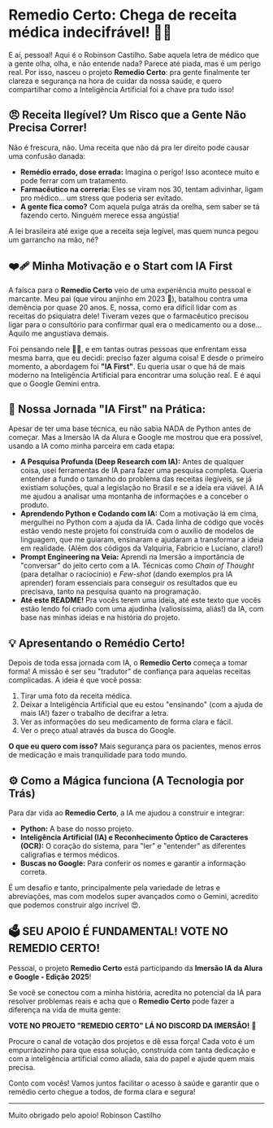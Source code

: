 # Remedio Certo: Chega de receita médica indecifrável! 💊✨

E aí, pessoal! Aqui é o Robinson Castilho. Sabe aquela letra de médico que a gente olha, olha, e não entende nada? Parece até piada, mas é um perigo real. Por isso, nasceu o projeto **Remedio Certo**: pra gente finalmente ter clareza e segurança na hora de cuidar da nossa saúde, e quero compartilhar como a Inteligência Artificial foi a chave pra tudo isso!

## 😠 Receita Ilegível? Um Risco que a Gente Não Precisa Correr!

Não é frescura, não. Uma receita que não dá pra ler direito pode causar uma confusão danada:
* **Remédio errado, dose errada:** Imagina o perigo! Isso acontece muito e pode ferrar com um tratamento.
* **Farmacêutico na correria:** Eles se viram nos 30, tentam adivinhar, ligam pro médico... um stress que poderia ser evitado.
* **A gente fica como?** Com aquela pulga atrás da orelha, sem saber se tá fazendo certo. Ninguém merece essa angústia!

A lei brasileira até exige que a receita seja legível, mas quem nunca pegou um garrancho na mão, né?

## ❤️‍🩹 Minha Motivação e o Start com IA First

A faísca para o **Remedio Certo** veio de uma experiência muito pessoal e marcante. Meu pai (que virou anjinho em 2023 🙏), batalhou contra uma demência por quase 20 anos. E, nossa, como era difícil lidar com as receitas do psiquiatra dele! Tiveram vezes que o farmacêutico precisou ligar para o consultório para confirmar qual era o medicamento ou a dose... Aquilo me angustiava demais.

Foi pensando nele 👼🏻, e em tantas outras pessoas que enfrentam essa mesma barra, que eu decidi: preciso fazer alguma coisa! E desde o primeiro momento, a abordagem foi **"IA First"**. Eu queria usar o que há de mais moderno na Inteligência Artificial para encontrar uma solução real. E é aqui que o Google Gemini entra.

## 🚀 Nossa Jornada "IA First" na Prática:

Apesar de ter uma base técnica, eu não sabia NADA de Python antes de começar. Mas a Imersão IA da Alura e Google me mostrou que era possível, usando a IA como minha parceira em cada etapa:

* **A Pesquisa Profunda (Deep Research com IA):** Antes de qualquer coisa, usei ferramentas de IA para fazer uma pesquisa completa. Queria entender a fundo o tamanho do problema das receitas ilegíveis, se já existiam soluções, qual a legislação no Brasil e se a ideia era viável. A IA me ajudou a analisar uma montanha de informações e a conceber o produto.
* **Aprendendo Python e Codando com IA:** Com a motivação lá em cima, mergulhei no Python com a ajuda da IA. Cada linha de código que vocês estão vendo neste projeto foi construída com o auxílio de modelos de linguagem, que me guiaram, ensinaram e ajudaram a transformar a ideia em realidade. (Além dos códigos da Valquíria, Fabricio e Luciano, claro!)
* **Prompt Engineering na Veia:** Aprendi na Imersão a importância de "conversar" do jeito certo com a IA. Técnicas como *Chain of Thought* (para detalhar o raciocínio) e *Few-shot* (dando exemplos pra IA aprender) foram essenciais para conseguir os resultados que eu precisava, tanto na pesquisa quanto na programação.
* **Até este README!** Pra vocês terem uma ideia, até este texto que vocês estão lendo foi criado com uma ajudinha (valiosíssima, aliás!) da IA, com base nas minhas ideias e na história do projeto.

## 💡 Apresentando o Remédio Certo!

Depois de toda essa jornada com IA, o **Remedio Certo** começa a tomar forma! A missão é ser seu "tradutor" de confiança para aquelas receitas complicadas. A ideia é que você possa:
1.  Tirar uma foto da receita médica.
2.  Deixar a Inteligência Artificial que eu estou "ensinando" (com a ajuda de mais IA!) fazer o trabalho de decifrar a letra.
3.  Ver as informações do seu medicamento de forma clara e fácil.
4.  Ver o preço atual através da busca do Google.

**O que eu quero com isso?** Mais segurança para os pacientes, menos erros de medicação e mais tranquilidade para todo mundo.

## ⚙️ Como a Mágica funciona (A Tecnologia por Trás)

Para dar vida ao **Remedio Certo**, a IA me ajudou a construir e integrar:
* **Python:** A base do nosso projeto.
* **Inteligência Artificial (IA) e Reconhecimento Óptico de Caracteres (OCR):** O coração do sistema, para "ler" e "entender" as diferentes caligrafias e termos médicos.
* **Buscas no Google:** Para conferir os nomes e garantir a informação correta.

É um desafio e tanto, principalmente pela variedade de letras e abreviações, mas com modelos super avançados como o Gemini, acredito que podemos construir algo incrível 😍.

## 🗳️ SEU APOIO É FUNDAMENTAL! VOTE NO REMEDIO CERTO!

Pessoal, o projeto **Remedio Certo** está participando da **Imersão IA da Alura e Google - Edição 2025**!

Se você se conectou com a minha história, acredita no potencial da IA para resolver problemas reais e acha que o **Remedio Certo** pode fazer a diferença na vida de muita gente:

**VOTE NO PROJETO "REMEDIO CERTO" LÁ NO DISCORD DA IMERSÃO!** 🚀

Procure o canal de votação dos projetos e dê essa força! Cada voto é um empurrãozinho para que essa solução, construída com tanta dedicação e com a inteligência artificial como aliada, saia do papel e ajude quem mais precisa.

Conto com vocês! Vamos juntos facilitar o acesso à saúde e garantir que o remédio certo chegue a todos, de forma clara e segura!

---

Muito obrigado pelo apoio!
Robinson Castilho
